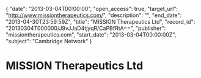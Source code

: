 {
  "date": "2013-03-04T00:00:00", 
  "open_access": true, 
  "target_url": "http://www.missiontherapeutics.com/", 
  "description": "", 
  "end_date": "2013-04-30T23:59:59Z", 
  "title": "MISSION Therapeutics Ltd", 
  "record_id": "20130304T000000/J9vJJaD4tjyqR/CaPBfRtA==", 
  "publisher": "missiontherapeutics.com", 
  "start_date": "2013-03-04T00:00:00Z", 
  "subject": "Cambridge Network"
}

# MISSION Therapeutics Ltd


